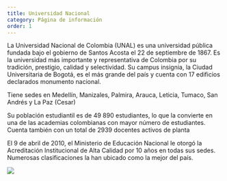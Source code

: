 ```yaml
---
title: Universidad Nacional 
category: Página de información 
order: 1
---
```


La Universidad Nacional de Colombia (UNAL) es una universidad pública fundada bajo el gobierno de Santos Acosta el 22 de septiembre de 1867.
Es la universidad más importante y representativa de Colombia por su tradición, prestigio, calidad y selectividad. Su campus insignia, la Ciudad Universitaria de Bogotá, 
es el más grande del país y cuenta con 17 edificios declarados monumento nacional.

Tiene sedes en Medellín, Manizales, Palmira, Arauca, Leticia, Tumaco, San Andrés y La Paz (Cesar)

Su población estudiantil es de 49 890 estudiantes,​ lo que la convierte en una de las academias colombianas con mayor número de estudiantes. Cuenta también con un total de 2939 docentes activos de planta


El 9 de abril de 2010, el Ministerio de Educación Nacional le otorgó la Acreditación Institucional de Alta Calidad por 10 años en todas sus sedes. Numerosas clasificaciones la han ubicado como la mejor del país.


![](//placehold.it/800x600)
